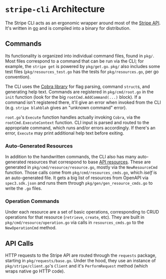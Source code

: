 # `stripe-cli` Architecture

The Stripe CLI acts as an ergonomic wrapper around most of the [Stripe API](https://stripe.com/docs/api). It's written in [go](https://go.dev/) and is compiled into a binary for distribution.

## Commands

Its functionality is organized into individual command files, found in `pkg/`. Most files correspond to a command that can be run via the CLI; for example, the `stripe get` is powered by `pkg/get.go`. `pkg/` also includes some test files (`pkg/resources_test.go` has the tests for `pkg/resources.go`, per go convention).

The CLI uses the [Cobra library](https://github.com/spf13/cobra) for flag parsing, command `struct`s, and generating help text. Commands are registered in `pkg/cmd/root.go` in the `init` function (look for the big `rootCmd.AddCommand(...)` block). If a command isn't registered there, it'll give an error when invoked from the CLI (e.g. `stripe blahblah` gives an "unknown command" error).

`root.go`'s `Execute` function handles actually invoking `Cobra`, via the `rootCmd.ExecuteContext` function. CLI input is parsed and routed to the appropriate command, which runs and/or errors accordingly. If there's an error, `Execute` may print additional help text before exiting.

### Auto-Generated Resources

In addition to the handwritten commands, the CLI also has many auto-generated resources that correspond to base [API resources](https://stripe.com/docs/api/charges). These are generated in `pkg/cmd/resource/resource.go`, mostly via the `NewResourceCmd` function. Those calls come from `pkg/cmd/resources_cmds.go`, which _iself_ is an auto-generated file. It gets a big list of resources from OpenAPI via `spec3.sdk.json` and runs them through `pkg/gen/gen_resource_cmds.go` to write the `.go` files.

### Operation Commands

Under each resource are a set of basic operations, corresponding to CRUD operations for that resource (`retrieve`, `create`, etc). They are built in `pkg/cmd/resource/operation.go` via calls in `resources_cmds.go` to the `NewOperationCmd` method.

## API Calls

HTTP requests to the Stripe API are routed through the `requests` package, starting in `pkg/requests/base.go`. Under the hood, they use an instance of `pkg/stripe/client.go`'s `Client` and it's `PerformRequest` method (which wraps native go HTTP code).
